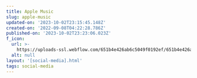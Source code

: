 ```yaml
---
title: Apple Music
slug: apple-music
updated-on: '2023-10-02T23:15:45.148Z'
created-on: '2022-09-08T04:22:28.786Z'
published-on: '2023-10-02T23:23:06.023Z'
f_icon:
  url: >-
    https://uploads-ssl.webflow.com/651b4e426ab6c5049f0192ef/651b4e426ab6c5049f0193a2_apple%20music%20(1).png
  alt: null
layout: '[social-media].html'
tags: social-media
---
```




